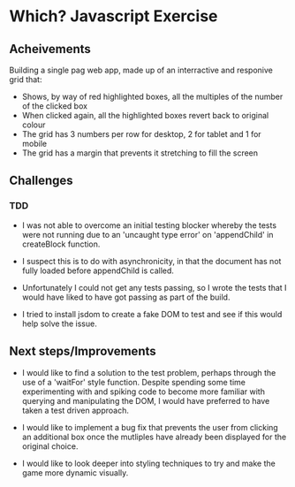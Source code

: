 # Which? Javascript Exercise


## Acheivements

Building a single pag web app, made up of an interractive and responive grid that:

* Shows, by way of red highlighted boxes, all the multiples of the number of the clicked box
* When clicked again, all the highlighted boxes revert back to original colour
* The grid has 3 numbers per row for desktop, 2 for tablet and 1 for mobile
* The grid has a margin that prevents it stretching to fill the screen 

## Challenges

### TDD 
* I was not able to overcome an initial testing blocker whereby the tests were not running due to an 'uncaught type error' on 'appendChild' in createBlock function. 

* I suspect this is to do with asynchronicity, in that the document has not fully loaded before appendChild is called.

* Unfortunately I could not get any tests passing, so I wrote the tests that I would have liked to have got passing as part of the build.

* I tried to install jsdom to create a fake DOM to test and see if this would help solve the issue.

## Next steps/Improvements

* I would like to find a solution to the test problem, perhaps through the use of a 'waitFor' style function. Despite spending some time experimenting with and spiking code to become more familiar with querying and manipulating the DOM, I would have preferred to have taken a test driven approach.

* I would like to implement a bug fix that prevents the user from clicking an additional box once the mutliples have already been displayed for the original choice.

* I would like to look deeper into styling techniques to try and make the game more dynamic visually.

